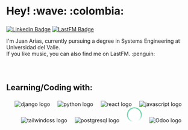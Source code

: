 <h1 align="left">Hey! :wave: :colombia: </h1>

###
[![Linkedin Badge](https://img.shields.io/badge/linkedin-black?style=flat-square&logo=linkedin&logoSize=auto)](https:///www.linkedin.com/in/juanariasb)
[![LastFM Badge](https://img.shields.io/badge/LastFM-black?style=flat&logo=lastdotfm&logoColor=black&labelColor=%23f03208)](https://www.last.fm/user/Exogenesis28)

<div align="left">I'm Juan Arias, currently pursuing a degree in Systems Engineering at Universidad del Valle. </div> 
If you like music, you can also find me on LastFM. :penguin:

###

<br clear="both">

<h2 align="left">Learning/Coding with:</h2>

###

<div align="center">
  <img src="https://img.shields.io/badge/Django-092E20?logo=django&logoColor=white&style=for-the-badge" height="40" alt="django logo"  />
  <img width="12" />
  <img src="https://skillicons.dev/icons?i=py" height="40" alt="python logo"  />
  <img width="12" />
  <img src="https://cdn.jsdelivr.net/gh/devicons/devicon/icons/react/react-original.svg" height="40" alt="react logo"  />
  <img width="12" />
  <img src="https://skillicons.dev/icons?i=js" height="40" alt="javascript logo"  />
  <img width="12" />
  <img src="https://img.shields.io/badge/Tailwind CSS-06B6D4?logo=tailwindcss&logoColor=black&style=for-the-badge" height="40" alt="tailwindcss logo"  />
  <img width="12" />
  <img src="https://skillicons.dev/icons?i=postgres" height="40" alt="postgresql logo"  />
  <img width="12" />
  <img src="./assets/Cypress_Logomark_White-Color.png" height="40" alt="Cypress logo"/>
  <img width="12" />
  <img alt="Odoo logo" height="40" src="https://img.shields.io/badge/-purple?style=flat&logo=odoo&logoColor=white&logoSize=auto">
</div>
